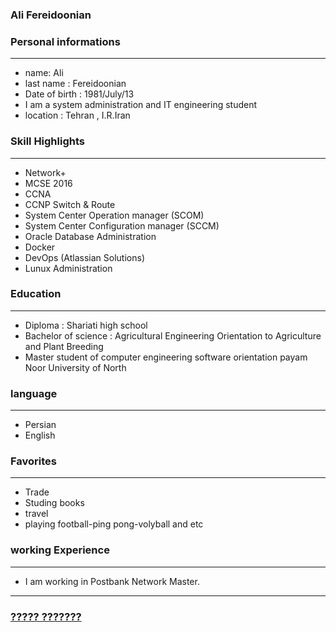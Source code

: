 
### Ali Fereidoonian


### Personal informations

---
+ name: Ali
+ last name : Fereidoonian
+ Date of birth : 1981/July/13
+ I am a system administration and IT engineering student
+ location : Tehran , I.R.Iran


### Skill Highlights

---
+ Network+
+ MCSE 2016
+ CCNA
+ CCNP Switch & Route
+ System Center Operation manager (SCOM)
+ System Center Configuration manager (SCCM)
+ Oracle Database Administration
+ Docker
+ DevOps (Atlassian Solutions)
+ Lunux Administration


### Education

---
+ Diploma : Shariati high school
+ Bachelor of science : Agricultural Engineering Orientation to Agriculture and Plant Breeding
+ Master student of computer engineering software orientation payam Noor University of North 
 

### language

---
+ Persian
+ English

### Favorites

---
+ Trade
+ Studing  books
+ travel 
+ playing football-ping pong-volyball and etc

### working Experience

---
+ I am working in Postbank Network Master.




--- 
### [????? ???????](resume-en.md)

